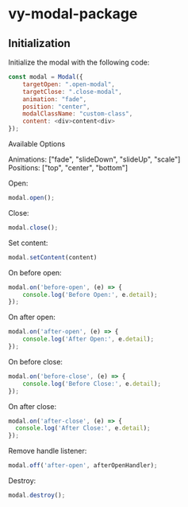 # vy-modal-package

## Initialization

Initialize the modal with the following code:

```javascript
const modal = Modal({
    targetOpen: ".open-modal",
    targetClose: ".close-modal",
    animation: "fade",
    position: "center",
    modalClassName: "custom-class",
    content: <div>content<div>
});
```
Available Options

Animations: ["fade", "slideDown", "slideUp", "scale"] </br>
Positions: ["top", "center", "bottom"]

Open:</br>
```javascript
modal.open();
```
Close:</br>
```javascript
modal.close();
```
Set content:</br>
```javascript
modal.setContent(content)
```
On before open:</br>
```javascript
modal.on('before-open', (e) => {
    console.log('Before Open:', e.detail);
});
```
On after open:</br>
```javascript
modal.on('after-open', (e) => {
    console.log('After Open:', e.detail);
});
```
On before close:</br>
```javascript
modal.on('before-close', (e) => {
    console.log('Before Close:', e.detail);
});
```
On after close:</br>
```javascript
modal.on('after-close', (e) => {
  console.log('After Close:', e.detail);
});
```
Remove handle listener:</br>
```javascript
modal.off('after-open', afterOpenHandler);
```
Destroy:</br>
```javascript
modal.destroy();
```
